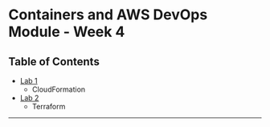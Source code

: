 # Containers and AWS DevOps Module - Week 4


## Table of Contents
<!-- TOC -->
- [Lab 1](lab-1.md)
    - CloudFormation
- [Lab 2](lab-2.md)
    - Terraform
---